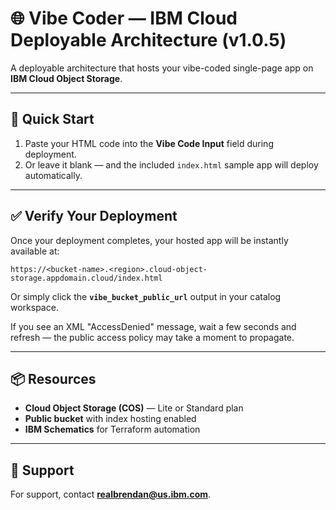 
# 🌐 Vibe Coder — IBM Cloud Deployable Architecture (v1.0.5)

A deployable architecture that hosts your vibe-coded single-page app on **IBM Cloud Object Storage**.

---

## 🚀 Quick Start

1. Paste your HTML code into the **Vibe Code Input** field during deployment.
2. Or leave it blank — and the included `index.html` sample app will deploy automatically.

---

## ✅ Verify Your Deployment

Once your deployment completes, your hosted app will be instantly available at:

```
https://<bucket-name>.<region>.cloud-object-storage.appdomain.cloud/index.html
```

Or simply click the **`vibe_bucket_public_url`** output in your catalog workspace.

If you see an XML "AccessDenied" message, wait a few seconds and refresh — the public access policy may take a moment to propagate.

---

## 📦 Resources

- **Cloud Object Storage (COS)** — Lite or Standard plan
- **Public bucket** with index hosting enabled
- **IBM Schematics** for Terraform automation

---

## 💬 Support

For support, contact **realbrendan@us.ibm.com**.
